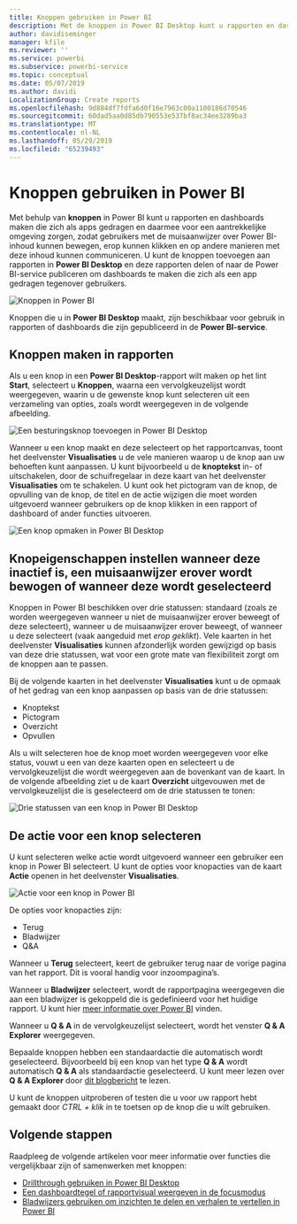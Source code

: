 ```yaml
---
title: Knoppen gebruiken in Power BI
description: Met de knoppen in Power BI Desktop kunt u rapporten en dashboards maken die zich als apps gedragen en de betrokkenheid bij gebruikers verdiepen
author: davidiseminger
manager: kfile
ms.reviewer: ''
ms.service: powerbi
ms.subservice: powerbi-service
ms.topic: conceptual
ms.date: 05/07/2019
ms.author: davidi
LocalizationGroup: Create reports
ms.openlocfilehash: 9d884df7fdfa6d0f16e7963c00a1100186d70546
ms.sourcegitcommit: 60dad5aa0d85db790553e537bf8ac34ee3289ba3
ms.translationtype: MT
ms.contentlocale: nl-NL
ms.lasthandoff: 05/29/2019
ms.locfileid: "65239493"
---
```

# <a name="using-buttons-in-power-bi"></a>Knoppen gebruiken in Power BI
Met behulp van **knoppen** in Power BI kunt u rapporten en dashboards maken die zich als apps gedragen en daarmee voor een aantrekkelijke omgeving zorgen, zodat gebruikers met de muisaanwijzer over Power BI-inhoud kunnen bewegen, erop kunnen klikken en op andere manieren met deze inhoud kunnen communiceren. U kunt de knoppen toevoegen aan rapporten in **Power BI Desktop** en deze rapporten delen of naar de Power BI-service publiceren om dashboards te maken die zich als een app gedragen tegenover gebruikers.

![Knoppen in Power BI](media/desktop-buttons/desktop-buttons_01.png)

Knoppen die u in **Power BI Desktop** maakt, zijn beschikbaar voor gebruik in rapporten of dashboards die zijn gepubliceerd in de **Power BI-service**.

## <a name="creating-buttons-in-reports"></a>Knoppen maken in rapporten
Als u een knop in een **Power BI Desktop**-rapport wilt maken op het lint **Start**, selecteert u **Knoppen**, waarna een vervolgkeuzelijst wordt weergegeven, waarin u de gewenste knop kunt selecteren uit een verzameling van opties, zoals wordt weergegeven in de volgende afbeelding. 

![Een besturingsknop toevoegen in Power BI Desktop](media/desktop-buttons/desktop-buttons_02.png)

Wanneer u een knop maakt en deze selecteert op het rapportcanvas, toont het deelvenster **Visualisaties** u de vele manieren waarop u de knop aan uw behoeften kunt aanpassen. U kunt bijvoorbeeld u de **knoptekst** in- of uitschakelen, door de schuifregelaar in deze kaart van het deelvenster **Visualisaties** om te schakelen. U kunt ook het pictogram van de knop, de opvulling van de knop, de titel en de actie wijzigen die moet worden uitgevoerd wanneer gebruikers op de knop klikken in een rapport of dashboard of ander functies uitvoeren.

![Een knop opmaken in Power BI Desktop](media/desktop-buttons/desktop-buttons_03.png)

## <a name="set-button-properties-when-idle-hovered-over-or-selected"></a>Knopeigenschappen instellen wanneer deze inactief is, een muisaanwijzer erover wordt bewogen of wanneer deze wordt geselecteerd

Knoppen in Power BI beschikken over drie statussen: standaard (zoals ze worden weergegeven wanneer u niet de muisaanwijzer erover beweegt of deze selecteert), wanneer u de muisaanwijzer erover beweegt, of wanneer u deze selecteert (vaak aangeduid met *erop geklikt*). Vele kaarten in het deelvenster **Visualisaties** kunnen afzonderlijk worden gewijzigd op basis van deze drie statussen, wat voor een grote mate van flexibiliteit zorgt om de knoppen aan te passen.

Bij de volgende kaarten in het deelvenster **Visualisaties** kunt u de opmaak of het gedrag van een knop aanpassen op basis van de drie statussen:

* Knoptekst
* Pictogram
* Overzicht
* Opvullen

Als u wilt selecteren hoe de knop moet worden weergegeven voor elke status, vouwt u een van deze kaarten open en selecteert u de vervolgkeuzelijst die wordt weergegeven aan de bovenkant van de kaart. In de volgende afbeelding ziet u de kaart **Overzicht** uitgevouwen met de vervolgkeuzelijst die is geselecteerd om de drie statussen te tonen:

![Drie statussen van een knop in Power BI Desktop](media/desktop-buttons/desktop-buttons_04.png)


## <a name="select-the-action-for-a-button"></a>De actie voor een knop selecteren

U kunt selecteren welke actie wordt uitgevoerd wanneer een gebruiker een knop in Power BI selecteert. U kunt de opties voor knopacties van de kaart **Actie** openen in het deelvenster **Visualisaties**.

![Actie voor een knop in Power BI](media/desktop-buttons/desktop-buttons_05.png)

De opties voor knopacties zijn:

* Terug
* Bladwijzer
* Q&A

Wanneer u **Terug** selecteert, keert de gebruiker terug naar de vorige pagina van het rapport. Dit is vooral handig voor inzoompagina’s.

Wanneer u **Bladwijzer** selecteert, wordt de rapportpagina weergegeven die aan een bladwijzer is gekoppeld die is gedefinieerd voor het huidige rapport. U kunt hier [meer informatie over Power BI](desktop-bookmarks.md) vinden. 

Wanneer u **Q & A** in de vervolgkeuzelijst selecteert, wordt het venster **Q & A Explorer** weergegeven. 

Bepaalde knoppen hebben een standaardactie die automatisch wordt geselecteerd. Bijvoorbeeld bij een knop van het type **Q & A** wordt automatisch **Q & A** als standaardactie geselecteerd. U kunt meer lezen over **Q & A Explorer** door [dit blogbericht](https://powerbi.microsoft.com/blog/power-bi-desktop-april-2018-feature-summary/#Q&AExplorer) te lezen.

U kunt de knoppen uitproberen of testen die u voor uw rapport hebt gemaakt door *CTRL + klik* in te toetsen op de knop die u wilt gebruiken. 

## <a name="next-steps"></a>Volgende stappen
Raadpleeg de volgende artikelen voor meer informatie over functies die vergelijkbaar zijn of samenwerken met knoppen:

* [Drillthrough gebruiken in Power BI Desktop](desktop-drillthrough.md)
* [Een dashboardtegel of rapportvisual weergeven in de focusmodus](consumer/end-user-focus.md)
* [Bladwijzers gebruiken om inzichten te delen en verhalen te vertellen in Power BI](desktop-bookmarks.md)

